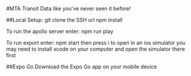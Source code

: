 #MTA Transit Data like you've never seen it before!

##Local Setup:
git clone the SSH url
npm install

To run the apollo server enter:
npm run play

To run export enter:
npm start
then press i to open in an ios simulator
you may need to install xcode on your computer and open the simulator there first

##Expo Go
Download the Expo Go app on your mobile device

